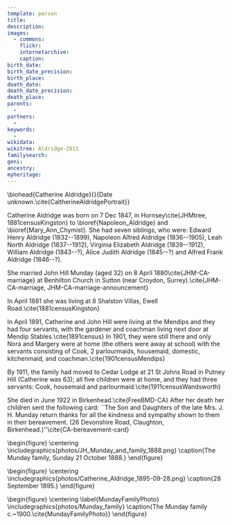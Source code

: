 ```yaml
---
template: person
title:
description:
images:
  - commons: 
    flickr: 
    internetarchive: 
    caption: 
birth_date: 
birth_date_precision: 
birth_place: 
death_date: 
death_date_precision: 
death_place: 
parents:
  - 
partners:
  - 
keywords:
  - 
wikidata: 
wikitree: Aldridge-2811
familysearch: 
geni: 
ancestry: 
myheritage: 
---
```

\biohead{Catherine Aldridge}{}{Date unknown.\cite{CaltherineAldridgePortrait}}

Catherine Aldridge was born on 7 Dec 1847, in Hornsey\cite{JHMtree, 1881censusKingston} to \bioref{Napoleon_Aldridge} and \bioref{Mary_Ann_Chymist}.
She had seven siblings, who were: Edward Henry Aldridge (1832--1899), Napoleon Alfred Aldridge (1836--1905), Leah North Aldridge (1837--1912),
Virginia Elizabeth Aldridge (1839--1912), William Aldridge (1843--?), Alice Judith Aldridge (1845--?) and Alfred Frank Aldridge (1846--?).

She married John Hill Munday (aged 32) on 8 April 1880\cite{JHM-CA-marriage} at Benhilton Church in Sutton (near Croydon, Surrey).\cite{JHM-CA-marriage, JHM-CA-marriage-announcement}

In April 1881 she was living at 8 Shalston Villas, Ewell Road.\cite{1881censusKingston}

In April 1891, Catherine and John Hill were living at the Mendips and they had four servants, with the gardener and coachman living next door at Mendip Stables.\cite{1891census}
In 1901, they were still there and only Nora and Margery were at home (the others were away at school)
with the servants consisting of Cook, 2 parlourmaids, housemaid, domestic, kitchenmaid, and coachman.\cite{1901censusMendips}

By 1911, the family had moved to Cedar Lodge at 21 St Johns Road in Putney Hill (Catherine was 63); all five children were at home,
and they had three servants: Cook, housemaid and parlourmaid.\cite{1911censusWandsworth}

She died in June 1922 in Birkenhead.\cite{FreeBMD-CA} After her death her children sent the following card:
``The Son and Daughters of the late Mrs. J. H. Munday return thanks for all the kindness and sympathy shown to them in their bereavement.
(26 Devonshire Road, Claughton, Birkenhead.)''\cite{CA-bereavement-card}

\begin{figure}
	\centering
	\includegraphics{photos/JH_Munday_and_family_1888.png}
	\caption{The Munday family, Sunday 21 October 1888.}
\end{figure}

\begin{figure}
	\centering
	\includegraphics{photos/Catherine_Aldridge_1895-09-28.png}
	\caption{28 September 1895.}
\end{figure}

\begin{figure}
	\centering
	\label{MundayFamilyPhoto}
	\includegraphics{photos/Munday_family}
	\caption{The Munday family c.~1900.\cite{MundayFamilyPhoto}}
\end{figure}

